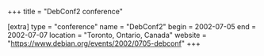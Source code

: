 +++
title = "DebConf2 conference"

[extra]
type = "conference"
name = "DebConf2"
begin = 2002-07-05
end = 2002-07-07
location = "Toronto, Ontario, Canada"
website = "https://www.debian.org/events/2002/0705-debconf"
+++
